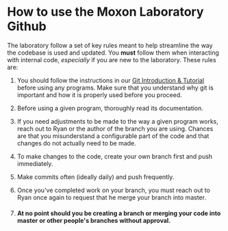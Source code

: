 # How to use the Moxon Laboratory Github

The laboratory follow a set of key rules meant to help streamline the way the codebase is used and updated. You **must** follow them when interacting with internal code, *especially* if you are new to the laboratory. These rules are:

1. You should follow the instructions in our [Git Introduction & Tutorial](https://github.com/NeuralStorm/docs/blob/kev-rewrites/git_setup.md) before using any programs. Make sure that you understand why git is important and how it is properly used before you proceed.    

2. Before using a given program, thoroughly read its documentation.    

3. If you need adjustments to be made to the way a given program works, reach out to Ryan or the author of the branch you are using. Chances are that you misunderstand a configurable part of the code and that changes do not actually need to be made.   

4. To make changes to the code, create your own branch first and push immediately.     

5. Make commits often (ideally daily) and push frequently.    

6. Once you've completed work on your branch, you must reach out to Ryan once again to request that he merge your branch into master.

7. #### At no point should you be creating a branch or merging your code into master or other people's branches without approval.


